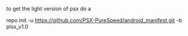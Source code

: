 to get the light version of psx do a

repo init -u https://github.com/PSX-PureSpeed/android_manifest.git -b plsx_v1.0
